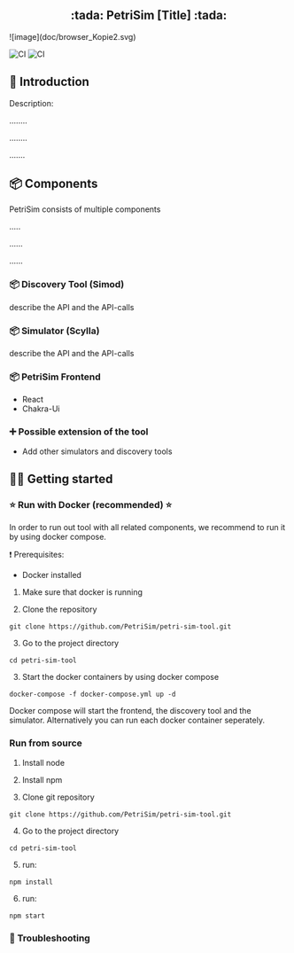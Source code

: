 
<h2 align="center">:tada: PetriSim [Title] :tada:</h2>
![image](doc/browser_Kopie2.svg)

![CI](https://github.com/PetriSim/petri-sim-tool/actions/workflows/cypress.yml/badge.svg)
![CI](https://github.com/PetriSim/petri-sim-tool/actions/workflows/dockerCompose.yml/badge.svg)


## :rocket: Introduction

Description:

........

........

.......

## 📦️ Components
PetriSim consists of multiple components 

.....

......

......

### 📦️ Discovery Tool (Simod)
describe the API and the API-calls

### 📦️ Simulator (Scylla)
describe the API and the API-calls

### 📦️ PetriSim Frontend 
- React
- Chakra-Ui

 
### :heavy_plus_sign: Possible extension of the tool  
- Add other simulators and discovery tools

## :technologist: Getting started 

### :star: Run with Docker (recommended) :star:
In order to run out tool with all related components, we recommend to run it by using docker compose.

:exclamation: Prerequisites:
- Docker installed

1. Make sure that docker is running 

2. Clone the repository
```console
git clone https://github.com/PetriSim/petri-sim-tool.git
```

3. Go to the project directory
```console
cd petri-sim-tool 
```

3. Start the docker containers by using docker compose

```console
docker-compose -f docker-compose.yml up -d
```

Docker compose will start the frontend, the discovery tool and the simulator. Alternatively you can run each docker container seperately.


### Run from source

1. Install node

2. Install npm 

3. Clone git repository

```console
git clone https://github.com/PetriSim/petri-sim-tool.git
```

4. Go to the project directory

```console
cd petri-sim-tool 
```

5. run: 

```console
npm install
```

6. run:
```console
npm start
```

### 🚨 Troubleshooting
